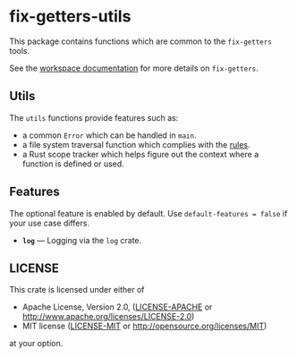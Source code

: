 # fix-getters-utils

This package contains functions which are common to the `fix-getters` tools.

See the [workspace documentation](../README.md) for more details on `fix-getters`.

## Utils

The `utils` functions provide features such as:

- a common `Error` which can be handled in `main`.
- a file system traversal function which complies with the [rules](../rules/).
- a Rust scope tracker which helps figure out the context where a function is
  defined or used.

## Features

The optional feature is enabled by default. Use `default-features = false` if
your use case differs.

- **`log`** — Logging via the `log` crate.

## LICENSE

This crate is licensed under either of

 * Apache License, Version 2.0, ([LICENSE-APACHE](LICENSE-APACHE) or
   http://www.apache.org/licenses/LICENSE-2.0)
 * MIT license ([LICENSE-MIT](LICENSE-MIT) or
   http://opensource.org/licenses/MIT)

at your option.
